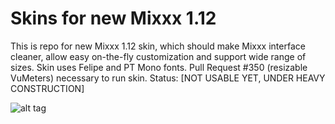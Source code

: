 Skins for new Mixxx 1.12
=============
This is repo for new Mixxx 1.12 skin, which should make Mixxx interface cleaner, allow easy on-the-fly customization and support wide range of sizes.
Skin uses Felipe and PT Mono fonts.
Pull Request #350 (resizable VuMeters) necessary to run skin.
Status: [NOT USABLE YET, UNDER HEAVY CONSTRUCTION]

![alt tag](https://raw.githubusercontent.com/zezic/nextgen_skins/master/Nykto.png)
